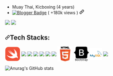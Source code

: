 -  Muay Thai, Kicboxing (4 years)
- [![Blogger Badge](https://img.shields.io/badge/-Blogger-FF9800?style=flat-quare&labelColor=FF9800&logo=Blogger&logoColor=white&link=link)](https://sanayazilarim.com/) ( +180k views )
  <a id="user-content-skills" class="anchor" aria-hidden="true" href="#skills"><svg class="octicon octicon-link" viewBox="0 0 16 16" version="1.1" width="16" height="16" aria-hidden="true"><path fill-rule="evenodd" d="M7.775 3.275a.75.75 0 001.06 1.06l1.25-1.25a2 2 0 112.83 2.83l-2.5 2.5a2 2 0 01-2.83 0 .75.75 0 00-1.06 1.06 3.5 3.5 0 004.95 0l2.5-2.5a3.5 3.5 0 00-4.95-4.95l-1.25 1.25zm-4.69 9.64a2 2 0 010-2.83l2.5-2.5a2 2 0 012.83 0 .75.75 0 001.06-1.06 3.5 3.5 0 00-4.95 0l-2.5 2.5a3.5 3.5 0 004.95 4.95l1.25-1.25a.75.75 0 00-1.06-1.06l-1.25 1.25a2 2 0 01-2.83 0z"></path></svg></a></h2>

<a href = 'https://www.linkedin.com/in/ugur-hamzaoglu/' > <img width = '30px' align= 'center' src="https://raw.githubusercontent.com/rahulbanerjee26/githubAboutMeGenerator/main/icons/linked-in-alt.svg"/></a> 
<a href = 'https://www.twitter.com/UgurHmz'> <img width = '30px' align= 'center' src="https://raw.githubusercontent.com/rahulbanerjee26/githubAboutMeGenerator/main/icons/twitter.svg"/></a>  

<h2>
  <a id="user-content-skills" class="anchor" aria-hidden="true" href="#skills"><svg class="octicon octicon-link" viewBox="0 0 16 16" version="1.1" width="16" height="16" aria-hidden="true"><path fill-rule="evenodd" d="M7.775 3.275a.75.75 0 001.06 1.06l1.25-1.25a2 2 0 112.83 2.83l-2.5 2.5a2 2 0 01-2.83 0 .75.75 0 00-1.06 1.06 3.5 3.5 0 004.95 0l2.5-2.5a3.5 3.5 0 00-4.95-4.95l-1.25 1.25zm-4.69 9.64a2 2 0 010-2.83l2.5-2.5a2 2 0 012.83 0 .75.75 0 001.06-1.06 3.5 3.5 0 00-4.95 0l-2.5 2.5a3.5 3.5 0 004.95 4.95l1.25-1.25a.75.75 0 00-1.06-1.06l-1.25 1.25a2 2 0 01-2.83 0z"></path></svg></a>Tech Stacks: </h2>
<p >
  <img width='50px' align='center' src="https://raw.githubusercontent.com/devicons/devicon/master/icons/swift/swift-original.svg" alt="swift"  height="50"/> 
  <img width ='50px' align='center' src ='https://raw.githubusercontent.com/rahulbanerjee26/githubAboutMeGenerator/main/icons/javascript.svg'>
   <img width ='50px' align='center' src ='https://raw.githubusercontent.com/rahulbanerjee26/githubAboutMeGenerator/main/icons/nodejs.svg'>

   <img width ='50px' align='center' src ='https://raw.githubusercontent.com/rahulbanerjee26/githubAboutMeGenerator/main/icons/vuejs.svg'>
   <img width ='50px' align='center' src ='https://raw.githubusercontent.com/rahulbanerjee26/githubAboutMeGenerator/main/icons/reactjs.svg'>

  <img width ='50px' align='center' src ='https://raw.githubusercontent.com/rahulbanerjee26/githubAboutMeGenerator/main/icons/java.svg'>
   <img width ='50px' align='center' src ='https://raw.githubusercontent.com/rahulbanerjee26/githubAboutMeGenerator/main/icons/spring.svg'> 
<img src="https://raw.githubusercontent.com/devicons/devicon/master/icons/html5/html5-original-wordmark.svg" alt="html5" width="50px"  align='center' style="max-width:100%;">
 <img src="https://raw.githubusercontent.com/devicons/devicon/master/icons/bootstrap/bootstrap-plain-wordmark.svg" alt="bootstrap"  align='center'  width="50px" align style="max-width:100%;">
<img src="https://raw.githubusercontent.com/devicons/devicon/master/icons/mysql/mysql-original-wordmark.svg" alt="postgresql" width="40px"  align='center' al style="max-width:100%;">
 
 <img width ='50px' align='center' src ='https://raw.githubusercontent.com/rahulbanerjee26/githubAboutMeGenerator/main/icons/mongodb.svg'>



  ![Anurag's GitHub stats](https://github-readme-stats.vercel.app/api?username=ugurhmz&theme=nightowl&show_icons=true)

<br>
</p>





